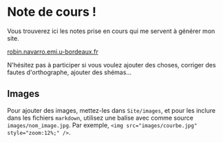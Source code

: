 # Note de cours !

Vous trouverez ici les notes prise en cours qui me servent à générer mon site.

[robin.navarro.emi.u-bordeaux.fr](https://robin.navarro.emi.u-bordeaux.fr)

N'hésitez pas à participer si vous voulez ajouter des choses, corriger des fautes d'orthographe, ajouter des shémas...

## Images

Pour ajouter des images, mettez-les dans `Site/images`, et pour les inclure dans les fichiers `markdown`, utilisez une balise avec comme source `images/nom_image.jpg`. Par exemple, `<img src="images/courbe.jpg" style="zoom:12%;" />`.